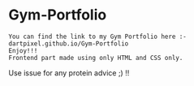 # Gym-Portfolio
    
    You can find the link to my Gym Portfolio here :- dartpixel.github.io/Gym-Portfolio
    Enjoy!!! 
    Frontend part made using only HTML and CSS only.


Use issue for any protein advice ;) !!
